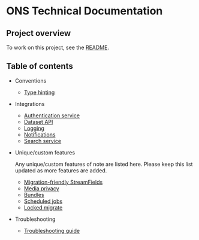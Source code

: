 # ONS Technical Documentation

## Project overview

To work on this project, see the [README](../README.md).

## Table of contents

- Conventions
    - [Type hinting](conventions/type_hinting.md)
- Integrations

    - [Authentication service](integrations/auth.md)
    - [Dataset API](integrations/dataset_api.md)
    - [Logging](integrations/logging.md)
    - [Notifications](integrations/notifications.md)
    - [Search service](integrations/search_service.md)

- Unique/custom features

    Any unique/custom features of note are listed here. Please keep this list updated as more features are added.

    - [Migration-friendly StreamFields](custom-features/migration_friendly_streamfields.md)
    - [Media privacy](custom-features/media_privacy.md)
    - [Bundles](custom-features/bundles.md)
    - [Scheduled jobs](custom-features/scheduled-jobs.md)
    - [Locked migrate](custom-features/locked-migrate.md)

- Troubleshooting
    - [Troubleshooting guide](troubleshooting.md)
